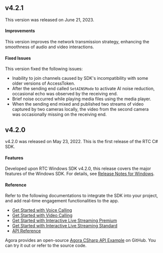 ## v4.2.1

This version was released on June 21, 2023.

#### Improvements

This version improves the network transmission strategy, enhancing the smoothness of audio and video interactions.


#### Fixed Issues

This version fixed the following issues:

- Inability to join channels caused by SDK's incompatibility with some older versions of AccessToken.
- After the sending end called `SetAINSMode` to activate AI noise reduction, occasional echo was observed by the receiving end.
- Brief noise occurred while playing media files using the media player.
- When the sending end mixed and published two streams of video captured by two cameras locally, the video from the second camera was occasionally missing on the receiving end.


## v4.2.0 

v4.2.0 was released on May 23, 2022. This is the first release of the RTC C# SDK.

#### Features

Developed upon RTC Windows SDK v4.2.0, this release covers the major features of the Windows SDK. For details, see [Release Notes for Windows](./release_windows_ng?platform=Windows).

#### Reference

Refer to the following documentations to integrate the SDK into your project, and add real-time engagement functionalities to the app.

- [Get Started with Voice Calling]()
- [Get Started with Video Calling]()
- [Get Started with Interactive Live Streaming Premium]()
- [Get Started with Interactive Live Streaming Standard]()
- [API Reference]()



Agora provides an open-source [Agora CSharp API Example](https://github.com/AgoraIO-Extensions/Agora-C_Sharp-SDK/tree/master/APIExample) on GitHub. You can try it out or refer to the source code.